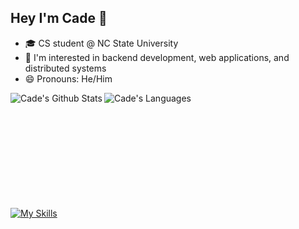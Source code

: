## Hey I'm Cade 👋 
- 🎓 CS student @ NC State University
- 🔬 I'm interested in backend development, web applications, and distributed systems
- 😄 Pronouns: He/Him

<p>
  <img align="left" src="https://github-readme-stats.vercel.app/api?username=cadecuddy&show_icons=true&layout=compact&theme=cobalt&count_private=true&hide_rank=true"" alt="Cade's Github Stats" />
  <img align="left" src="https://github-readme-stats.vercel.app/api/top-langs/?username=cadecuddy&show_icons=true&layout=compact&theme=cobalt&count_private=true" alt="Cade's Languages" />
</p>
<br></br><br></br><br></br><br></br><br></br>

[![My Skills](https://skillicons.dev/icons?i=py,go,react,ts,nextjs,tailwind,java,rust,git,docker,astro,linux)](https://skillicons.dev)

